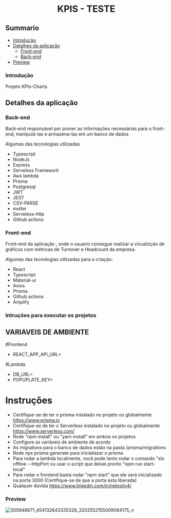<div align="center"><h1>KPIS - TESTE</h1></div>

## Summario

- [Introdução](#introdução)
- [Detalhes da aplicação](#detalhes-da-aplicação)
  - [Front-end](#front-end)
  - [Back-end](#back-end)
- [Preview](#preview)

### Introdução

Projeto KPIs-Charts

## Detalhes da aplicação

### Back-end

Back-end responsável por prover as informações necessárias para o front-end, manipulá-las e armazena-las em um banco de dados

Algumas das tecnologias utilizadas 

- Typescript
- NodeJs
- Express
- Serveless Framework
- Aws lambda
- Prisma
- Postgresql
- JWT
- JEST
- CSV-PARSE
- multer
- Serveless-http
- Github actions

### Front-end

Front-end da aplicação , onde o usuario consegue realizar a vizualizção de gráficos com métricas de Turnover e Headcount da empresa. 

Algumas das tecnologias utilizadas para a criação:

- React
- Typescript
- Material-ui
- Axios
- Prisma
- Github actions
- Amplify

### Intruções para executar os projetos

## VARIAVEIS DE AMBIENTE

#Frontend

- REACT_APP_API_URL=

#Lambda

- DB_URL=
- POPUPLATE_KEY=

# Instruções

- Certifique-se de ter o prisma instalado no projeto ou globalmente https://www.prisma.io
- Certifique-se de ter o Serverless instalado no projeto ou globalmente https://www.serverless.com/
- Rode "npm install" ou "yarn install" em ambos os projetos
- Configure as variáveis de ambiente de acordo
- As migrations para o banco de dados estão na pasta /prisma/migrations
- Rode npx prisma generate para inicialiazar o prisma
- Para rodar a lambda localmente, você pode tanto rodar o comando "sls offline --httpPort <portaDeSuaPreferencia> ou usar o script que deixei pronto "npm run start-local"
- Para rodar o frontend basta rodar "npm start" que ele será inicializado na porta 3000 (Certifique-se de que a porta esta liberada)
- Qualquer dúvida https://www.linkedin.com/in/netosilv4/
### Preview 

![305948671_454132643335328_3202552155009084175_n](https://user-images.githubusercontent.com/74731807/190238636-79fdb773-73bb-49ef-ac35-3cf6b3e88c10.png)
